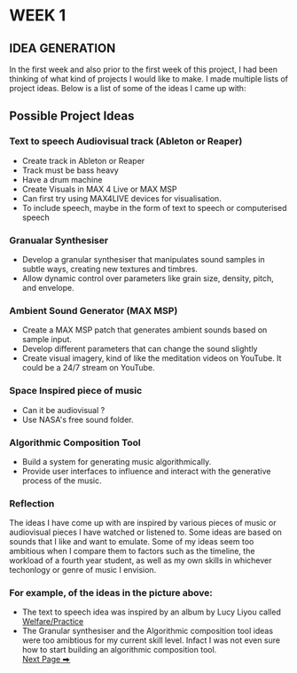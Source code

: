 # WEEK 1
## IDEA GENERATION 
 
In the first week and also prior to the first week of this project, I had been thinking of what kind of projects I would like to make. I made multiple lists of project ideas. 
Below is a list of some of the ideas I came up with: 

## Possible Project Ideas

### Text to speech Audiovisual track (Ableton or Reaper) 
- Create track in Ableton or Reaper
- Track must be bass heavy
- Have a drum machine
- Create Visuals in MAX 4 Live or MAX MSP
- Can first try using MAX4LIVE devices for visualisation. 
- To include speech, maybe in the form of text to speech or computerised speech

### Granualar Synthesiser 
- Develop a granular synthesiser that manipulates sound samples in subtle ways, creating new textures and timbres.
- Allow dynamic control over parameters like grain size, density, pitch, and envelope.

### Ambient Sound Generator (MAX MSP)
- Create a MAX MSP patch that generates ambient sounds based on sample input. 
- Develop different parameters that can change the sound slightly 
- Create visual imagery, kind of like the meditation videos on YouTube. It could be a 24/7 stream on YouTube.

### Space Inspired piece of music 
- Can it be audiovisual ?
- Use NASA's free sound folder.

### Algorithmic Composition Tool 
- Build a system for generating music algorithmically. 
- Provide user interfaces to influence and interact with the generative process of the music. 

### Reflection 

The ideas I have come up with are inspired by various pieces of music or audiovisual pieces I have watched or listened to. Some ideas are based on sounds that I like and want to emulate. 
Some of my ideas seem too ambitious when I compare them to factors such as the timeline, the workload of a fourth year student, as well as my own skills in whichever techonlogy or genre of music I envision.  

### For example, of the ideas in the picture above: 
- The text to speech idea was inspired by an album by Lucy Liyou called [Welfare/Practice](https://www.youtube.com/watch?v=moMSYxjvRZg&list=OLAK5uy_nA1YFV0j9MI7FPBmBpOS99jDdznl29Nuo&index=2&ab_channel=LucyLiyou-Topic)   
- The Granular synthesiser and the Algorithmic composition tool ideas were too amibtious for my current skill level. Infact I was not even sure how to start building an algorithmic composition tool.  
  [Next Page ⮕](https://2504822k.github.io/mysonicartsdocumentation.io/Week2.html) 

